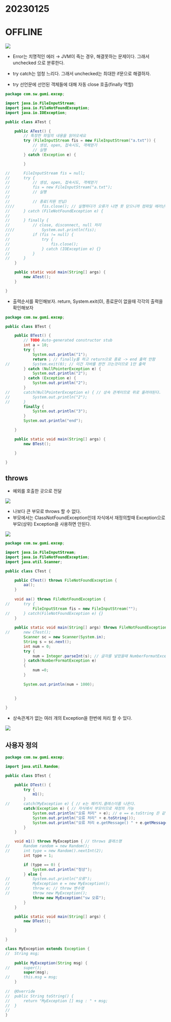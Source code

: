 # 20230125

# OFFLINE

![](https://github.com/gkgkfndudals/TIL/blob/master/Study/img/20230125_1.png)

- Error는 치명적인 에러 → JVM이 죽는 경우, 해결못하는 문제이다. 그래서 unchecked 으로 분류한다.
- try catch는 엄청 느리다. 그래서 unchecked는 최대한 if문으로 해결하자.

- try 선언문에 선언된 객체들에 대해 자동 close 호출(finally 역할)

```java
package com.sw.gumi.excep;

import java.io.FileInputStream;
import java.io.FileNotFoundException;
import java.io.IOException;

public class ATest {

	public ATest() {
		// 특정한 파일의 내용을 읽어오세요
		try (FileInputStream fis = new FileInputStream("a.txt")) {
			// 생성, open, 접속시도, 객체얻기
			// 실행
		} catch (Exception e) {

		}

//		FileInputStream fis = null;
//		try {
//			// 생성, open, 접속시도, 객체얻기
//			fis = new FileInputStream("a.txt");
//			// 실행
//
//			// 종료(자원 반납)
////			fis.close(); // 실행하다가 오류가 나면 못 닫으니까 컴파일 에러난다.
//		} catch (FileNotFoundException e) {
//
//		} finally {
//			// close, disconnect, null 처리
////			System.out.println(fis);
//			if (fis != null) {
//				try {
//					fis.close();
//				} catch (IOException e) {}
//			}
//		}
	}

	public static void main(String[] args) {
		new ATest();
	}

}
```

- 출력순서를 확인해보자. return, System.exit(0), 종료문이 없을때 각각의 출력을 확인해보자

```java
package com.sw.gumi.excep;

public class BTest {

	public BTest() {
		// TODO Auto-generated constructor stub
		int a = 10;
		try {
			System.out.println("1");
			return ; // finally를 하고 return으로 종료 -> end 출력 안함
//			System.exit(0); // 이건 자바를 완전 끄는것이므로 1만 출력
		} catch (NullPointerException e) {
			System.out.println("2");
		} catch (Exception e) {
			System.out.println("2");
		}
//		catch(NullPointerException e) { // 상속 관계이므로 위로 올려야된다.
//			System.out.println("2");
//		}
		finally {
			System.out.println("3");
		}
		System.out.println("end");

	}

	public static void main(String[] args) {
		new BTest();

	}

}
```

## throws

- 예외를 호출한 곳으로 전달

![](https://github.com/gkgkfndudals/TIL/blob/master/Study/img/20230125_2.png)

- 나보다 큰 부모로  throws  할 수 없다.
- 부모에서는 ClassNotFoundException인데 자식에서 재정의할때 Exception으로 부모(상위) Exception을 사용하면 안된다.

![](https://github.com/gkgkfndudals/TIL/blob/master/Study/img/20230125_3.png)

```java
package com.sw.gumi.excep;

import java.io.FileInputStream;
import java.io.FileNotFoundException;
import java.util.Scanner;

public class CTest {

	public CTest() throws FileNotFoundException {
		aa();
	}
	
	void aa() throws FileNotFoundException {
//		try {
			FileInputStream fis = new FileInputStream("");			
//		} catch(FileNotFoundException e) {}
	}
	
	public static void main(String[] args) throws FileNotFoundException {
//		new CTest();
		Scanner sc = new Scanner(System.in);
		String s = sc.next();
		int num = 0;
		try {
			num = Integer.parseInt(s); // 글자를 넣었을때 NumberFormatException
		} catch(NumberFormatException e)
		{
			num =0;
		}
		
		System.out.println(num + 1000);
		
		
	}

}
```

- 상속관계가 없는 여러 개의 Exception을 한번에 처리 할 수 있다.

![](https://github.com/gkgkfndudals/TIL/blob/master/Study/img/20230125_4.png)

## 사용자 정의

```java
package com.sw.gumi.excep;

import java.util.Random;

public class DTest {

	public DTest() {
		try {
			m1();			
		} 
//		catch(MyException e) { // e는 패키지.클래스이름 나온다.
		catch(Exception e) { // 자식에서 부모이므로 재정의 가능
			System.out.println("오류 처리" + e); // e == e.toString 은 같다.
			System.out.println("오류 처리" + e.toString());
			System.out.println("오류 처리 e.getMessage() " + e.getMessage()); //getMessage를 많이 쓴다.
		}
	}

	void m1() throws MyException { // throws 클래스명
//		Random random = new Random();
//		int type = new Random().nextInt(2);
		int type = 1;

		if (type == 0) {
			System.out.println("정상");
		} else {
//			System.out.println("오류");
//			MyException e = new MyException();
//			throw e; // throw 변수명
//			throw new MyException(); 
			throw new MyException("sw 오류"); 
		}
	}

	public static void main(String[] args) {
		new DTest();

	}

}

class MyException extends Exception {
//	String msg; 
	
	public MyException(String msg) {
//		super();
		super(msg);
//		this.msg = msg;
	}
	
//	@Override
//	public String toString() {
//		return "MyException [] msg : " + msg;
//	}
//	
}
```